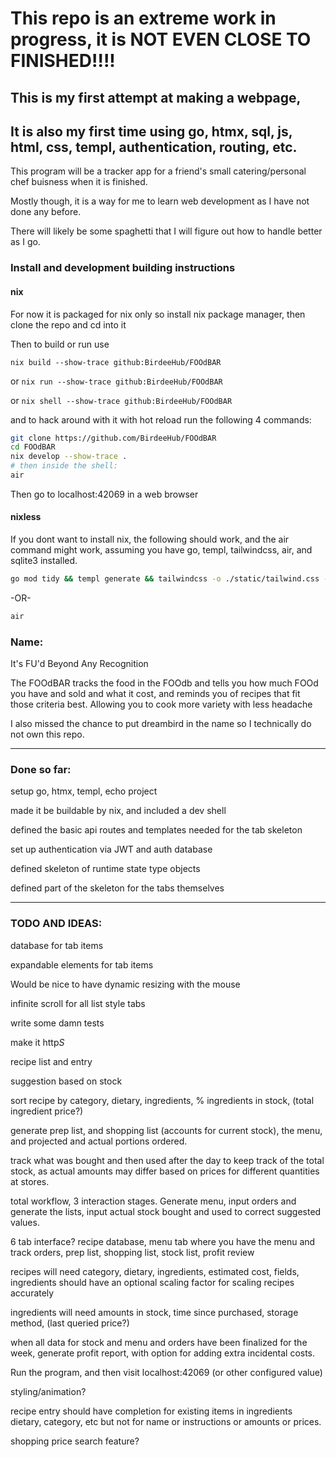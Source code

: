 # This repo is an extreme work in progress, it is NOT EVEN CLOSE TO FINISHED!!!!

## This is my first attempt at making a webpage,
## It is also my first time using go, htmx, sql, js, html, css, templ, authentication, routing, etc.

This program will be a tracker app for a friend's small catering/personal chef buisness when it is finished.

Mostly though, it is a way for me to learn web development as I have not done any before.

There will likely be some spaghetti that I will figure out how to handle better as I go.

### Install and development building instructions

#### nix

For now it is packaged for nix only so install nix package manager, then clone the repo and cd into it

Then to build or run use

```nix build --show-trace github:BirdeeHub/FOOdBAR```

or ```nix run --show-trace github:BirdeeHub/FOOdBAR```

or ```nix shell --show-trace github:BirdeeHub/FOOdBAR```

and to hack around with it with hot reload run the following 4 commands:

```bash
git clone https://github.com/BirdeeHub/FOOdBAR
cd FOOdBAR
nix develop --show-trace .
# then inside the shell:
air
```
Then go to localhost:42069 in a web browser

#### nixless

If you dont want to install nix, the following should work, and the air command might work, assuming you have go, templ, tailwindcss, air, and sqlite3 installed.
```bash
go mod tidy && templ generate && tailwindcss -o ./static/tailwind.css -c ./tailwind.config.js && go build -o bin/FOOdBAR main.go
```
-OR-
```bash
air
```

### Name:

It's FU'd Beyond Any Recognition

The FOOdBAR tracks the food in the FOOdb and tells you how much FOOd you have and sold and what it cost,
and reminds you of recipes that fit those criteria best. Allowing you to cook more variety with less headache

I also missed the chance to put dreambird in the name so I technically do not own this repo.

---

### Done so far:

setup go, htmx, templ, echo project

made it be buildable by nix, and included a dev shell

defined the basic api routes and templates needed for the tab skeleton

set up authentication via JWT and auth database

defined skeleton of runtime state type objects

defined part of the skeleton for the tabs themselves

---

### TODO AND IDEAS:
database for tab items

expandable elements for tab items

Would be nice to have dynamic resizing with the mouse

infinite scroll for all list style tabs

write some damn tests

make it http*S*

recipe list and entry

suggestion based on stock

sort recipe by category, dietary, ingredients, % ingredients in stock, (total ingredient price?)

generate prep list, and shopping list (accounts for current stock), the menu, and projected and actual portions ordered.

track what was bought and then used after the day to keep track of the total stock, as actual amounts may differ based on prices for different quantities at stores.

total workflow, 3 interaction stages. Generate menu, input orders and generate the lists, input actual stock bought and used to correct suggested values.

6 tab interface? recipe database, menu tab where you have the menu and track orders, prep list, shopping list, stock list, profit review

recipes will need category, dietary, ingredients, estimated cost, fields, ingredients should have an optional scaling factor for scaling recipes accurately

ingredients will need amounts in stock, time since purchased, storage method, (last queried price?)

when all data for stock and menu and orders have been finalized for the week, generate profit report, with option for adding extra incidental costs.

Run the program, and then visit localhost:42069 (or other configured value)

styling/animation?

recipe entry should have completion for existing items in ingredients dietary, category, etc but not for name or instructions or amounts or prices.

shopping price search feature?

